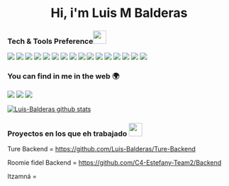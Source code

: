 <h1 align="center">Hi, i'm Luis M Balderas

  
### Tech & Tools Preference<img src="https://github.com/TheDudeThatCode/TheDudeThatCode/blob/master/Assets/Developer.gif" width="30px">

<img src = "https://img.shields.io/badge/-HTML5-E34F26?style=flat&logo=html5&logoColor=white"> <img src = "https://img.shields.io/badge/-CSS3-1572B6?style=flat&logo=css3&logoColor=white">
<img src="https://img.shields.io/badge/-Bootstrap-563D7C?style=flat&logo=bootstrap&logoColor=white">
<img src="https://img.shields.io/badge/-JavaScript-eed718?style=flat&logo=javascript&logoColor=ffffff">
<img src="https://img.shields.io/badge/-Sass-cc6699?style=flat&logo=sass&logoColor=ffffff">
<img src="https://img.shields.io/badge/-React-000000?style=flat&logo=react&logoColor=00c8ff">
<img src="https://img.shields.io/badge/-MongoDB-4DB33D?style=flat&logo=mongodb&logoColor=FFFFFF">
<img src="https://img.shields.io/badge/-MySQL-F29111?style=flat&logo=mysql&logoColor=FFFFFF">
<img src="https://img.shields.io/badge/-Express.js-787878?style=flat">
<img src="https://img.shields.io/badge/-Node.js-3C873A?style=flat&logo=Node.js&logoColor=white">
<img src="https://img.shields.io/badge/-Firebase-FFA611?style=flat&logo=firebase&logoColor=FFFFFF">
<img src="http://img.shields.io/badge/-Git-F1502F?style=flat&logo=git&logoColor=FFFFFF">
<img src="http://img.shields.io/badge/-Github-000000?style=flat&logo=github&logoColor=FFFFFF">
<img src="http://img.shields.io/badge/-VS%20Code-007ACC?style=flat&logo=visual%20studio%20code&logoColor=white">
<img src="http://img.shields.io/badge/-Heroku-430098?style=flat&logo=heroku&logoColor=white">
<img src="http://img.shields.io/badge/-Vercel-black?style=flat&logo=vercel&logoColor=white">


### You can find in me in the web 🌍
[<img src="https://img.shields.io/badge/twitter-%231DA1F2.svg?&style=for-the-badge&logo=twitter&logoColor=white">](https://twitter.com/LuisMB27415194)
[<img src="https://img.shields.io/badge/linkedin-%230077B5.svg?&style=for-the-badge&logo=linkedin&logoColor=white">](https://www.linkedin.com/in/luis-moises-balderas-garcia-072b801a0/)
[<img src="https://img.shields.io/badge/instagram-%23E4405F.svg?&style=for-the-badge&logo=instagram&logoColor=white">](https://www.instagram.com/luis.balderas.16144/)


  
[![Luis-Balderas github stats](https://github-readme-stats.vercel.app/api?username=Luis-Balderas)](https://github.com/anuraghazra/github-readme-stats)


### Proyectos en los que eh trabajado <img src="https://github.com/TheDudeThatCode/TheDudeThatCode/blob/master/Assets/Mario_Hello_Big.gif" width="30px"> 

Ture
Backend = https://github.com/Luis-Balderas/Ture-Backend

Roomie fidel
Backend = https://github.com/C4-Estefany-Team2/Backend

Itzamná = 



